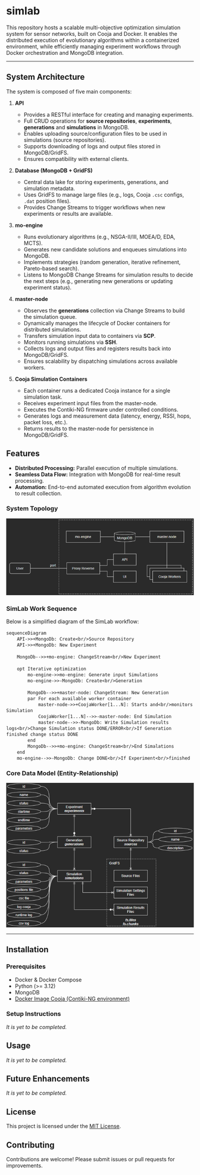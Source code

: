 # simlab
 This repository hosts a scalable multi-objective optimization simulation system for sensor networks, built on Cooja and Docker. It enables the distributed execution of evolutionary algorithms within a containerized environment, while efficiently managing experiment workflows through Docker orchestration and MongoDB integration.

 ---

## System Architecture
The system is composed of five main components:

1. **API**
   - Provides a RESTful interface for creating and managing experiments.
   - Full CRUD operations for **source repositories**, **experiments**, **generations** and **simulations** in MongoDB.
   - Enables uploading source/configuration files to be used in simulations (source repositories).
   - Supports downloading of logs and output files stored in MongoDB/GridFS.
   - Ensures compatibility with external clients.

2. **Database (MongoDB + GridFS)**
   - Central data lake for storing experiments, generations, and simulation metadata.
   - Uses GridFS to manage large files (e.g., logs, Cooja `.csc` configs, `.dat` position files).
   - Provides Change Streams to trigger workflows when new experiments or results are available.

3. **mo-engine**
   - Runs evolutionary algorithms (e.g., NSGA-II/III, MOEA/D, EDA, MCTS).
   - Generates new candidate solutions and enqueues simulations into MongoDB.
   - Implements strategies (random generation, iterative refinement, Pareto-based search).
   - Listens to MongoDB Change Streams for simulation results to decide the next steps (e.g., generating new generations or updating experiment status).

4. **master-node**
   - Observes the **generations** collection via Change Streams to build the simulation queue.
   - Dynamically manages the lifecycle of Docker containers for distributed simulations.
   - Transfers simulation input data to containers via **SCP**.
   - Monitors running simulations via **SSH**.
   - Collects logs and output files and registers results back into MongoDB/GridFS.
   - Ensures scalability by dispatching simulations across available workers.

5. **Cooja Simulation Containers**
   - Each container runs a dedicated Cooja instance for a single simulation task.
   - Receives experiment input files from the master-node.
   - Executes the Contiki-NG firmware under controlled conditions.
   - Generates logs and measurement data (latency, energy, RSSI, hops, packet loss, etc.).
   - Returns results to the master-node for persistence in MongoDB/GridFS.

## Features
- **Distributed Processing:** Parallel execution of multiple simulations.
- **Seamless Data Flow:** Integration with MongoDB for real-time result processing.
- **Automation:** End-to-end automated execution from algorithm evolution to result collection.

### System Topology

![alt text](./docs/images/system-topology.png)

### SimLab Work Sequence

Below is a simplified diagram of the SimLab workflow:

```mermaid
sequenceDiagram
    API->>+MongoDb: Create<br/>Source Repository
    API->>+MongoDb: New Experiment
    
    MongoDb-->>+mo-engine: ChangeStream<br/>New Experiment
    
    opt Iterative optimization
        mo-engine->>mo-engine: Generate input Simulations
        mo-engine->>-MongoDb: Create<br/>Generation
        
        MongoDb-->>+master-node: ChangeStream: New Generation
        par For each available worker container
            master-node->>+CoojaWorker[1...N]: Starts and<br/>monitors Simulation
            CoojaWorker[1...N]-->>-master-node: End Simulation              
            master-node-->>-MongoDb: Write Simulation results logs<br/>Change Simulation status DONE/ERROR<br/>If Generation finished change status DONE
        end
        MongoDb-->>+mo-engine: ChangeStream<br/>End Simalations 
    end
    mo-engine-->>-MongoDb: Change DONE<br/>If Experiment<br/>finished
```
### Core Data Model (Entity-Relationship)

![alt text](./docs/images/er.png)

---

## Installation
### Prerequisites
- Docker & Docker Compose
- Python (>= 3.12)
- MongoDB
- [Docker Image Cooja (Contiki-NG environment)](https://github.com/JunioCesarFerreira/Cooja-Docker-VM-Setup)

### Setup Instructions

*It is yet to be completed.*

## Usage

*It is yet to be completed.*

## Future Enhancements

*It is yet to be completed.*

## License
This project is licensed under the [MIT License](./LICENSE).

## Contributing
Contributions are welcome! Please submit issues or pull requests for improvements.